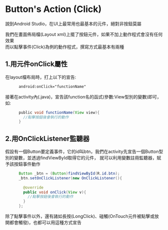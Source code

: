 # Button's Action (Click) #
說到Android Studio，在UI上最常用也最基本的元件，絕對非按鈕莫屬  

我們在畫面佈局檔(Layout xml)上擺了按鈕元件，如果不加上動作程式會沒有任何效果  
而以點擊事件(Click)為例的動作程式，撰寫方式最基本有兩種 

## 1.用元件onClick屬性 ##
在layout檔布局時，打上以下的宣告:  
```XML
      android:onClick="functionName"  
```
接著在activity內(.java)，宣告該function名的函式(參數:View型別的變數)即可，如:  
```Java
      public void functionName(View view){
        //點擊按鈕後會執行的動作
      }
```

## 2.用OnClickListener監聽器 ##
假設有一個Button要定義事件，它的id叫btn，我們在activity先宣告一個Button型別的變數，並透過findViewById取得它的元件，
就可以利用變數註冊監聽器，賦予該按鈕事件動作  
```Java
      Button _btn = (Button)findViewById(R.id.btn);
      _btn.setOnClickListener(new OnClickListener(){
      
        @override
        public void onClick(View v){
          //點擊按鈕後會執行的動作
        }
      };
```  
除了點擊事件以外，還有諸如長按(LongClick)、碰觸(OnTouch元件被點擊或放開都會觸發)，也都可以用這種方式宣告
